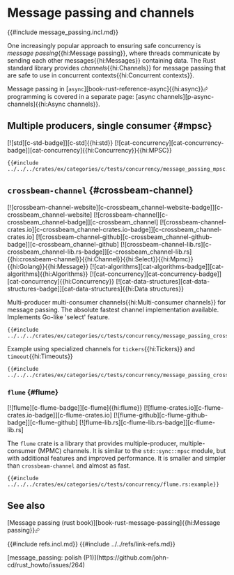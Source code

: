 # Message passing and channels

{{#include message_passing.incl.md}}

One increasingly popular approach to ensuring safe concurrency is *message passing*{{hi:Message passing}}, where threads communicate by sending each other messages{{hi:Messages}} containing data. The Rust standard library provides *channels*{{hi:Channels}} for message passing that are safe to use in concurrent contexts{{hi:Concurrent contexts}}.

Message passing in [`async`][book-rust-reference-async]{{hi:async}}⮳ programming is covered in a separate page: [async channels][p-async-channels]{{hi:Async channels}}.

## Multiple producers, single consumer {#mpsc}

[![std][c-std-badge]][c-std]{{hi:std}} [![cat-concurrency][cat-concurrency-badge]][cat-concurrency]{{hi:Concurrency}}{{hi:MPSC}}

```rust,editable
{{#include ../../../crates/ex/categories/c/tests/concurrency/message_passing_mpsc.rs:example}}
```

## `crossbeam-channel` {#crossbeam-channel}

[![crossbeam-channel-website][c-crossbeam_channel-website-badge]][c-crossbeam_channel-website] [![crossbeam-channel][c-crossbeam_channel-badge]][c-crossbeam_channel] [![crossbeam-channel-crates.io][c-crossbeam_channel-crates.io-badge]][c-crossbeam_channel-crates.io] [![crossbeam-channel-github][c-crossbeam_channel-github-badge]][c-crossbeam_channel-github] [![crossbeam-channel-lib.rs][c-crossbeam_channel-lib.rs-badge]][c-crossbeam_channel-lib.rs]{{hi:crossbeam-channel}}{{hi:Channel}}{{hi:Select}}{{hi:Mpmc}}{{hi:Golang}}{{hi:Message}} [![cat-algorithms][cat-algorithms-badge]][cat-algorithms]{{hi:Algorithms}} [![cat-concurrency][cat-concurrency-badge]][cat-concurrency]{{hi:Concurrency}} [![cat-data-structures][cat-data-structures-badge]][cat-data-structures]{{hi:Data structures}}

Multi-producer multi-consumer channels{{hi:Multi-consumer channels}} for message passing. The absolute fastest channel implementation available. Implements Go-like 'select' feature.

```rust,editable
{{#include ../../../crates/ex/categories/c/tests/concurrency/message_passing_crossbeam_channel.rs:example}}
```

Example using specialized channels for `tickers`{{hi:Tickers}} and `timeout`{{hi:Timeouts}}

```rust,editable
{{#include ../../../crates/ex/categories/c/tests/concurrency/message_passing_crossbeam_channel_after_tick.rs:example}}
```

### `flume` {#flume}

[![flume][c-flume-badge]][c-flume]{{hi:flume}}
[![flume-crates.io][c-flume-crates.io-badge]][c-flume-crates.io]
[![flume-github][c-flume-github-badge]][c-flume-github]
[![flume-lib.rs][c-flume-lib.rs-badge]][c-flume-lib.rs]

The `flume` crate is a library that provides multiple-producer, multiple-consumer (MPMC) channels. It is similar to the `std::sync::mpsc` module, but with additional features and improved performance. It is smaller and simpler than `crossbeam-channel` and almost as fast.

```rust,editable
{{#include ../../../crates/ex/categories/c/tests/concurrency/flume.rs:example}}
```

## See also

[Message passing (rust book)][book-rust-message-passing]{{hi:Message passing}}⮳

{{#include refs.incl.md}}
{{#include ../../refs/link-refs.md}}

<div class="hidden">
[message_passing: polish (P1)](https://github.com/john-cd/rust_howto/issues/264)
</div>
